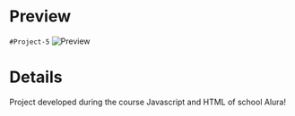 # Preview
```#Project-5```
![Preview](./preview.png)
# Details
Project developed during the course Javascript and HTML of school Alura! 
